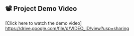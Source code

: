 ## 📽️ Project Demo Video

[Click here to watch the demo video]
https://drive.google.com/file/d/VIDEO_ID/view?usp=sharing
